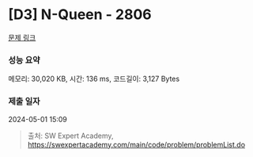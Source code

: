 # [D3] N-Queen - 2806 

[문제 링크](https://swexpertacademy.com/main/code/problem/problemDetail.do?contestProbId=AV7GKs06AU0DFAXB) 

### 성능 요약

메모리: 30,020 KB, 시간: 136 ms, 코드길이: 3,127 Bytes

### 제출 일자

2024-05-01 15:09



> 출처: SW Expert Academy, https://swexpertacademy.com/main/code/problem/problemList.do